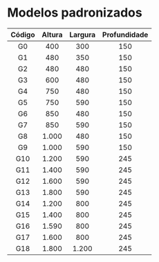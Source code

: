 # Modelos padronizados
| Código | Altura | Largura | Profundidade |
| :----: | :----: | :-----: | :----------: |
| G0 | 400 | 300 | 150 |
| G1 | 480 | 350 | 150 |
| G2 | 480 | 480 | 150 |
| G3 | 600 | 480 | 150 |
| G4 | 750 | 480 | 150 |
| G5 | 750 | 590 | 150 |
| G6 | 850 | 480 | 150 |
| G7 | 850 | 590 | 150 |
| G8 | 1.000 | 480 | 150 |
| G9 | 1.000 | 590 | 150 |
| G10 | 1.200 | 590 | 245 |
| G11 | 1.400 | 590 | 245 |
| G12 | 1.600 | 590 | 245 |
| G13 | 1.800 | 590 | 245 |
| G14 | 1.200 | 800 | 245 |
| G15 | 1.400 | 800 | 245 |
| G16 | 1.590 | 800 | 245 |
| G17 | 1.600 | 800 | 245 |
| G18 | 1.800 | 1.200 | 245 |